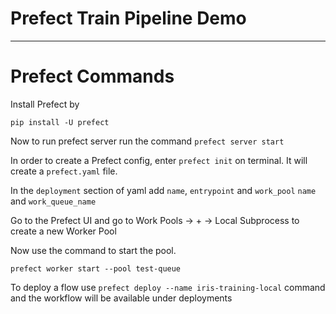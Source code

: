 # Prefect Train Pipeline Demo
------------------------------------------------------------

# Prefect Commands
Install Prefect by
```shell
pip install -U prefect
```
Now to run prefect server run the command ```prefect server start```
 
In order to create a Prefect config, enter ```prefect init``` on terminal. It will create a ```prefect.yaml``` file.

In the ```deployment``` section of yaml add ```name```, ```entrypoint``` and ```work_pool``` ```name``` and 
```work_queue_name```


Go to the Prefect UI and go to Work Pools -> + -> Local Subprocess to create a new Worker Pool


Now use the command to start the pool.
```shell
prefect worker start --pool test-queue
```

To deploy a flow use ```prefect deploy --name iris-training-local``` command and the workflow will be available under deployments
